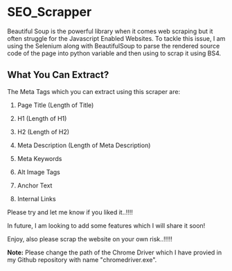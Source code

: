 # SEO_Scrapper 

Beautiful Soup is the powerful library when it comes web scraping but it often struggle for the Javascript Enabled Websites. To tackle this issue, I am using the Selenium along with BeautifulSoup to parse the rendered source code of the page into python variable and then using to scrap it using BS4.


## What You Can Extract?

The Meta Tags which you can extract using this scraper are: 

1) Page Title (Length of Title)

2) H1 (Length of H1)

3) H2 (Length of H2)

4) Meta Description (Length of Meta Description)

5) Meta Keywords

6) Alt Image Tags

7) Anchor Text

8) Internal Links

Please try and let me know if you liked it..!!!!

In future, I am looking to add some features which I will share it soon!

Enjoy, also please scrap the website on your own risk..!!!!!

**Note:** Please change the path of the Chrome Driver which I have provied in my Github repository with name "chromedriver.exe".
